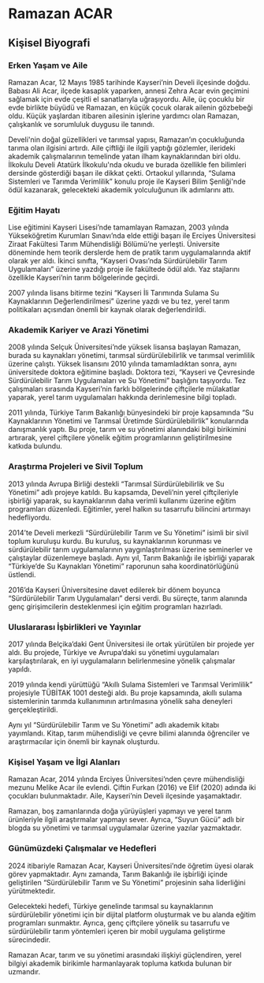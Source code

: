 # Ramazan ACAR

## Kişisel Biyografi

### Erken Yaşam ve Aile

Ramazan Acar, 12 Mayıs 1985 tarihinde Kayseri’nin Develi ilçesinde doğdu. Babası Ali Acar, ilçede kasaplık yaparken, annesi Zehra Acar evin geçimini sağlamak için evde çeşitli el sanatlarıyla uğraşıyordu. Aile, üç çocuklu bir evde birlikte büyüdü ve Ramazan, en küçük çocuk olarak ailenin gözbebeği oldu. Küçük yaşlardan itibaren ailesinin işlerine yardımcı olan Ramazan, çalışkanlık ve sorumluluk duygusu ile tanındı.

Develi'nin doğal güzellikleri ve tarımsal yapısı, Ramazan’ın çocukluğunda tarıma olan ilgisini artırdı. Aile çiftliği ile ilgili yaptığı gözlemler, ilerideki akademik çalışmalarının temelinde yatan ilham kaynaklarından biri oldu. İlkokulu Develi Atatürk İlkokulu'nda okudu ve burada özellikle fen bilimleri dersinde gösterdiği başarı ile dikkat çekti. Ortaokul yıllarında, “Sulama Sistemleri ve Tarımda Verimlilik” konulu proje ile Kayseri Bilim Şenliği'nde ödül kazanarak, gelecekteki akademik yolculuğunun ilk adımlarını attı.

### Eğitim Hayatı

Lise eğitimini Kayseri Lisesi’nde tamamlayan Ramazan, 2003 yılında Yükseköğretim Kurumları Sınavı’nda elde ettiği başarı ile Erciyes Üniversitesi Ziraat Fakültesi Tarım Mühendisliği Bölümü’ne yerleşti. Üniversite döneminde hem teorik derslerde hem de pratik tarım uygulamalarında aktif olarak yer aldı. İkinci sınıfta, “Kayseri Ovası’nda Sürdürülebilir Tarım Uygulamaları” üzerine yazdığı proje ile fakültede ödül aldı. Yaz stajlarını özellikle Kayseri’nin tarım bölgelerinde geçirdi.

2007 yılında lisans bitirme tezini “Kayseri İli Tarımında Sulama Su Kaynaklarının Değerlendirilmesi” üzerine yazdı ve bu tez, yerel tarım politikaları açısından önemli bir kaynak olarak değerlendirildi.

### Akademik Kariyer ve Arazi Yönetimi

2008 yılında Selçuk Üniversitesi’nde yüksek lisansa başlayan Ramazan, burada su kaynakları yönetimi, tarımsal sürdürülebilirlik ve tarımsal verimlilik üzerine çalıştı. Yüksek lisansını 2010 yılında tamamladıktan sonra, aynı üniversitede doktora eğitimine başladı. Doktora tezi, “Kayseri ve Çevresinde Sürdürülebilir Tarım Uygulamaları ve Su Yönetimi” başlığını taşıyordu. Tez çalışmaları sırasında Kayseri’nin farklı bölgelerinde çiftçilerle mülakatlar yaparak, yerel tarım uygulamaları hakkında derinlemesine bilgi topladı.

2011 yılında, Türkiye Tarım Bakanlığı bünyesindeki bir proje kapsamında “Su Kaynaklarının Yönetimi ve Tarımsal Üretimde Sürdürülebilirlik” konularında danışmanlık yaptı. Bu proje, tarım ve su yönetimi alanındaki bilgi birikimini artırarak, yerel çiftçilere yönelik eğitim programlarının geliştirilmesine katkıda bulundu.

### Araştırma Projeleri ve Sivil Toplum

2013 yılında Avrupa Birliği destekli “Tarımsal Sürdürülebilirlik ve Su Yönetimi” adlı projeye katıldı. Bu kapsamda, Develi’nin yerel çiftçileriyle işbirliği yaparak, su kaynaklarının daha verimli kullanımı üzerine eğitim programları düzenledi. Eğitimler, yerel halkın su tasarrufu bilincini artırmayı hedefliyordu.

2014’te Develi merkezli “Sürdürülebilir Tarım ve Su Yönetimi” isimli bir sivil toplum kuruluşu kurdu. Bu kuruluş, su kaynaklarının korunması ve sürdürülebilir tarım uygulamalarının yaygınlaştırılması üzerine seminerler ve çalıştaylar düzenlemeye başladı. Aynı yıl, Tarım Bakanlığı ile işbirliği yaparak “Türkiye’de Su Kaynakları Yönetimi” raporunun saha koordinatörlüğünü üstlendi.

2016’da Kayseri Üniversitesine davet edilerek bir dönem boyunca “Sürdürülebilir Tarım Uygulamaları” dersi verdi. Bu süreçte, tarım alanında genç girişimcilerin desteklenmesi için eğitim programları hazırladı.

### Uluslararası İşbirlikleri ve Yayınlar

2017 yılında Belçika’daki Gent Üniversitesi ile ortak yürütülen bir projede yer aldı. Bu projede, Türkiye ve Avrupa’daki su yönetimi uygulamaları karşılaştırılarak, en iyi uygulamaların belirlenmesine yönelik çalışmalar yapıldı. 

2019 yılında kendi yürüttüğü “Akıllı Sulama Sistemleri ve Tarımsal Verimlilik” projesiyle TÜBİTAK 1001 desteği aldı. Bu proje kapsamında, akıllı sulama sistemlerinin tarımda kullanımının artırılmasına yönelik saha deneyleri gerçekleştirildi.

Aynı yıl “Sürdürülebilir Tarım ve Su Yönetimi” adlı akademik kitabı yayımlandı. Kitap, tarım mühendisliği ve çevre bilimi alanında öğrenciler ve araştırmacılar için önemli bir kaynak oluşturdu.

### Kişisel Yaşam ve İlgi Alanları

Ramazan Acar, 2014 yılında Erciyes Üniversitesi’nden çevre mühendisliği mezunu Melike Acar ile evlendi. Çiftin Furkan (2016) ve Elif (2020) adında iki çocukları bulunmaktadır. Aile, Kayseri’nin Develi ilçesinde yaşamaktadır.

Ramazan, boş zamanlarında doğa yürüyüşleri yapmayı ve yerel tarım ürünleriyle ilgili araştırmalar yapmayı sever. Ayrıca, “Suyun Gücü” adlı bir blogda su yönetimi ve tarımsal uygulamalar üzerine yazılar yazmaktadır.

### Günümüzdeki Çalışmalar ve Hedefleri

2024 itibariyle Ramazan Acar, Kayseri Üniversitesi’nde öğretim üyesi olarak görev yapmaktadır. Aynı zamanda, Tarım Bakanlığı ile işbirliği içinde geliştirilen “Sürdürülebilir Tarım ve Su Yönetimi” projesinin saha liderliğini yürütmektedir.

Gelecekteki hedefi, Türkiye genelinde tarımsal su kaynaklarının sürdürülebilir yönetimi için bir dijital platform oluşturmak ve bu alanda eğitim programları sunmaktır. Ayrıca, genç çiftçilere yönelik su tasarrufu ve sürdürülebilir tarım yöntemleri içeren bir mobil uygulama geliştirme sürecindedir.

Ramazan Acar, tarım ve su yönetimi arasındaki ilişkiyi güçlendiren, yerel bilgiyi akademik birikimle harmanlayarak topluma katkıda bulunan bir uzmandır.